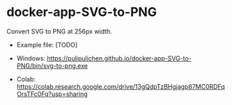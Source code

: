 # docker-app-SVG-to-PNG
Convert SVG to PNG at 256px width.

- Example file: [TODO]
- Windows: https://pulipulichen.github.io/docker-app-SVG-to-PNG/bin/svg-to-png.exe

- Colab: https://colab.research.google.com/drive/13gQdpTzBHgjagp87MC0RDFqOrsTFc0Fq?usp=sharing